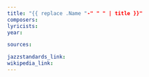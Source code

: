 ```yaml
---
title: "{{ replace .Name "-" " " | title }}"
composers:
lyricists:
year:

sources:

jazzstandards_link:
wikipedia_link:
---
```

